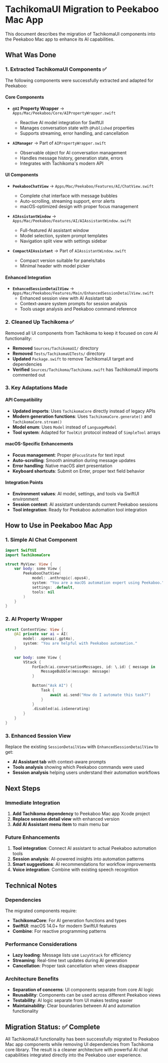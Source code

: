 # TachikomaUI Migration to Peekaboo Mac App

This document describes the migration of TachikomaUI components into the Peekaboo Mac app to enhance its AI capabilities.

## What Was Done

### 1. Extracted TachikomaUI Components ✅

The following components were successfully extracted and adapted for Peekaboo:

#### Core Components
- **`@AI` Property Wrapper** → `Apps/Mac/Peekaboo/Core/AIPropertyWrapper.swift`
  - Reactive AI model integration for SwiftUI
  - Manages conversation state with `@Published` properties
  - Supports streaming, error handling, and cancellation

- **`AIManager`** → Part of `AIPropertyWrapper.swift`
  - Observable object for AI conversation management
  - Handles message history, generation state, errors
  - Integrates with Tachikoma's modern API

#### UI Components
- **`PeekabooChatView`** → `Apps/Mac/Peekaboo/Features/AI/ChatView.swift`
  - Complete chat interface with message bubbles
  - Auto-scrolling, streaming support, error alerts
  - macOS-optimized design with proper focus management

- **`AIAssistantWindow`** → `Apps/Mac/Peekaboo/Features/AI/AIAssistantWindow.swift`
  - Full-featured AI assistant window
  - Model selection, system prompt templates
  - Navigation split view with settings sidebar

- **`CompactAIAssistant`** → Part of `AIAssistantWindow.swift`
  - Compact version suitable for panels/tabs
  - Minimal header with model picker

#### Enhanced Integration
- **`EnhancedSessionDetailView`** → `Apps/Mac/Peekaboo/Features/Main/EnhancedSessionDetailView.swift`
  - Enhanced session view with AI Assistant tab
  - Context-aware system prompts for session analysis
  - Tools usage analysis and Peekaboo command reference

### 2. Cleaned Up Tachikoma ✅

Removed all UI components from Tachikoma to keep it focused on core AI functionality:

- **Removed** `Sources/TachikomaUI/` directory
- **Removed** `Tests/TachikomaUITests/` directory  
- **Updated** `Package.swift` to remove TachikomaUI target and dependencies
- **Verified** `Sources/Tachikoma/Tachikoma.swift` has TachikomaUI imports commented out

### 3. Key Adaptations Made

#### API Compatibility
- **Updated imports**: Uses `TachikomaCore` directly instead of legacy APIs
- **Modern generation functions**: Uses `TachikomaCore.generate()` and `TachikomaCore.stream()` 
- **Model enum**: Uses `Model` instead of `LanguageModel`
- **Tool system**: Adapted for `ToolKit` protocol instead of `SimpleTool` arrays

#### macOS-Specific Enhancements
- **Focus management**: Proper `@FocusState` for text input
- **Auto-scrolling**: Smooth animation during message updates
- **Error handling**: Native macOS alert presentation
- **Keyboard shortcuts**: Submit on Enter, proper text field behavior

#### Integration Points
- **Environment values**: AI model, settings, and tools via SwiftUI environment
- **Session context**: AI assistant understands current Peekaboo sessions
- **Tool integration**: Ready for Peekaboo automation tool integration

## How to Use in Peekaboo Mac App

### 1. Simple AI Chat Component

```swift
import SwiftUI
import TachikomaCore

struct MyView: View {
    var body: some View {
        PeekabooChatView(
            model: .anthropic(.opus4),
            system: "You are a macOS automation expert using Peekaboo.",
            settings: .default,
            tools: nil
        )
    }
}
```

### 2. AI Property Wrapper

```swift
struct ContentView: View {
    @AI private var ai = AI(
        model: .openai(.gpt4o),
        system: "You are helpful with Peekaboo automation."
    )
    
    var body: some View {
        VStack {
            ForEach(ai.conversationMessages, id: \.id) { message in
                MessageBubble(message: message)
            }
            
            Button("Ask AI") {
                Task {
                    await ai.send("How do I automate this task?")
                }
            }
            .disabled(ai.isGenerating)
        }
    }
}
```

### 3. Enhanced Session View

Replace the existing `SessionDetailView` with `EnhancedSessionDetailView` to get:
- **AI Assistant tab** with context-aware prompts
- **Tools analysis** showing which Peekaboo commands were used
- **Session analysis** helping users understand their automation workflows

## Next Steps

### Immediate Integration
1. **Add Tachikoma dependency** to Peekaboo Mac app Xcode project
2. **Replace session detail view** with enhanced version
3. **Add AI Assistant menu item** to main menu bar

### Future Enhancements
1. **Tool integration**: Connect AI assistant to actual Peekaboo automation tools
2. **Session analysis**: AI-powered insights into automation patterns
3. **Smart suggestions**: AI recommendations for workflow improvements
4. **Voice integration**: Combine with existing speech recognition

## Technical Notes

### Dependencies
The migrated components require:
- **TachikomaCore**: For AI generation functions and types
- **SwiftUI**: macOS 14.0+ for modern SwiftUI features
- **Combine**: For reactive programming patterns

### Performance Considerations
- **Lazy loading**: Message lists use `LazyVStack` for efficiency
- **Streaming**: Real-time text updates during AI generation
- **Cancellation**: Proper task cancellation when views disappear

### Architecture Benefits
- **Separation of concerns**: UI components separate from core AI logic
- **Reusability**: Components can be used across different Peekaboo views
- **Testability**: AI logic separate from UI makes testing easier
- **Maintainability**: Clear boundaries between AI and automation functionality

## Migration Status: ✅ Complete

All TachikomaUI functionality has been successfully migrated to Peekaboo Mac app components while removing UI dependencies from Tachikoma core library. The result is a cleaner architecture with powerful AI chat capabilities integrated directly into the Peekaboo user experience.